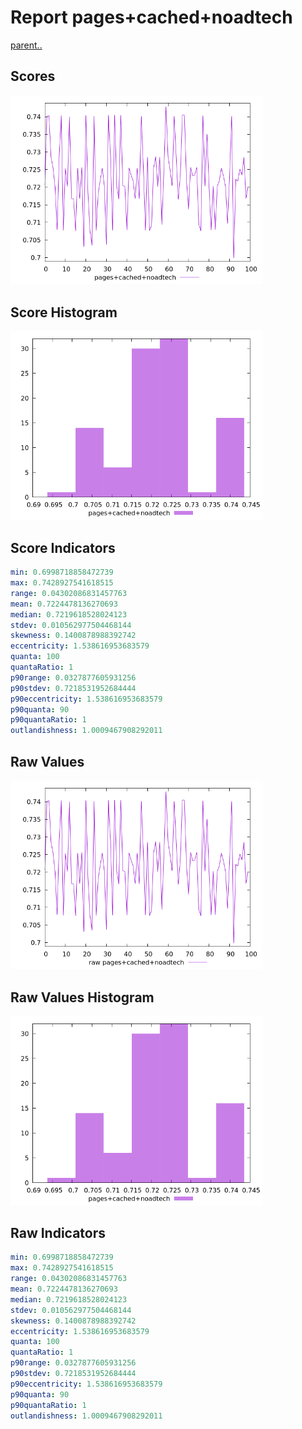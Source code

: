 # Report pages+cached+noadtech

[parent..](./..)  


## Scores

![score](./score.png)  

## Score Histogram

![hist](./hist.png)  

## Score Indicators

```yaml
min: 0.6998718858472739
max: 0.7428927541618515
range: 0.04302086831457763
mean: 0.7224478136270693
median: 0.7219618528024123
stdev: 0.010562977504468144
skewness: 0.1400878988392742
eccentricity: 1.538616953683579
quanta: 100
quantaRatio: 1
p90range: 0.0327877605931256
p90stdev: 0.7218531952684444
p90eccentricity: 1.538616953683579
p90quanta: 90
p90quantaRatio: 1
outlandishness: 1.0009467908292011

```

## Raw Values

![raw](./raw.png)  

## Raw Values Histogram

![raw hist](./raw_hist.png)  

## Raw Indicators

```yaml
min: 0.6998718858472739
max: 0.7428927541618515
range: 0.04302086831457763
mean: 0.7224478136270693
median: 0.7219618528024123
stdev: 0.010562977504468144
skewness: 0.1400878988392742
eccentricity: 1.538616953683579
quanta: 100
quantaRatio: 1
p90range: 0.0327877605931256
p90stdev: 0.7218531952684444
p90eccentricity: 1.538616953683579
p90quanta: 90
p90quantaRatio: 1
outlandishness: 1.0009467908292011

```

<style>
  img {
    max-width: 80%;
  }
</style>
      
